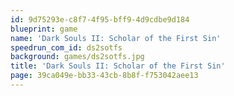 ```yaml
---
id: 9d75293e-c8f7-4f95-bff9-4d9cdbe9d184
blueprint: game
name: 'Dark Souls II: Scholar of the First Sin'
speedrun_com_id: ds2sotfs
background: games/ds2sotfs.jpg
title: 'Dark Souls II: Scholar of the First Sin'
page: 39ca049e-bb33-43cb-8b8f-f753042aee13
---
```

